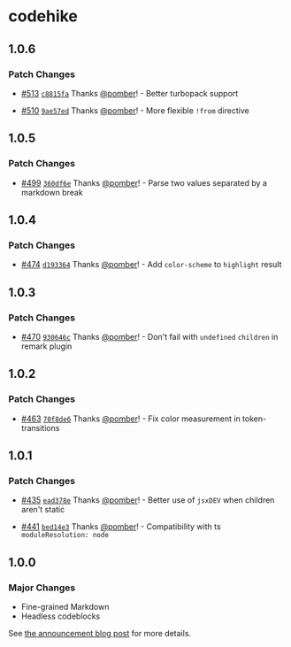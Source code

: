 # codehike

## 1.0.6

### Patch Changes

- [#513](https://github.com/code-hike/codehike/pull/513) [`c8815fa`](https://github.com/code-hike/codehike/commit/c8815fa63f1b1ece57f3aac7f73f30dfb710ac81) Thanks [@pomber](https://github.com/pomber)! - Better turbopack support

- [#510](https://github.com/code-hike/codehike/pull/510) [`9ae57ed`](https://github.com/code-hike/codehike/commit/9ae57ed82c89e37ced68945478919f3a1e204559) Thanks [@pomber](https://github.com/pomber)! - More flexible `!from` directive

## 1.0.5

### Patch Changes

- [#499](https://github.com/code-hike/codehike/pull/499) [`360df6e`](https://github.com/code-hike/codehike/commit/360df6e84793bc106350693cabbe06efe170b2e8) Thanks [@pomber](https://github.com/pomber)! - Parse two values separated by a markdown break

## 1.0.4

### Patch Changes

- [#474](https://github.com/code-hike/codehike/pull/474) [`d193364`](https://github.com/code-hike/codehike/commit/d193364129d3d4d18a58469e8f3795d9c4b02863) Thanks [@pomber](https://github.com/pomber)! - Add `color-scheme` to `highlight` result

## 1.0.3

### Patch Changes

- [#470](https://github.com/code-hike/codehike/pull/470) [`930646c`](https://github.com/code-hike/codehike/commit/930646c4949111ea1ddb823e3ec0305493952ecc) Thanks [@pomber](https://github.com/pomber)! - Don't fail with `undefined` `children` in remark plugin

## 1.0.2

### Patch Changes

- [#463](https://github.com/code-hike/codehike/pull/463) [`70f8de6`](https://github.com/code-hike/codehike/commit/70f8de66fd142c8692ed4d7e0d8b9293bd4f88bb) Thanks [@pomber](https://github.com/pomber)! - Fix color measurement in token-transitions

## 1.0.1

### Patch Changes

- [#435](https://github.com/code-hike/codehike/pull/435) [`ead378e`](https://github.com/code-hike/codehike/commit/ead378ea46fedc16ca6b9e1cec6fe0c0cf99090f) Thanks [@pomber](https://github.com/pomber)! - Better use of `jsxDEV` when children aren't static

- [#441](https://github.com/code-hike/codehike/pull/441) [`bed14e3`](https://github.com/code-hike/codehike/commit/bed14e3d330f8ed661d2fedce911b3d669eebeb2) Thanks [@pomber](https://github.com/pomber)! - Compatibility with ts `moduleResolution: node`

## 1.0.0

### Major Changes

- Fine-grained Markdown
- Headless codeblocks

See [the announcement blog post](https://codehike.org/blog/v1) for more details.
